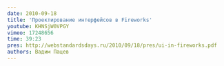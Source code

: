 ```yaml
---
date: 2010-09-18
title: 'Проектирование интерфейсов в Fireworks'
youtube: KHNSjW0VPGY
vimeo: 17248656
time: 39:23
pres: http://webstandardsdays.ru/2010/09/18/pres/ui-in-fireworks.pdf
authors: Вадим Пацев
---
```

